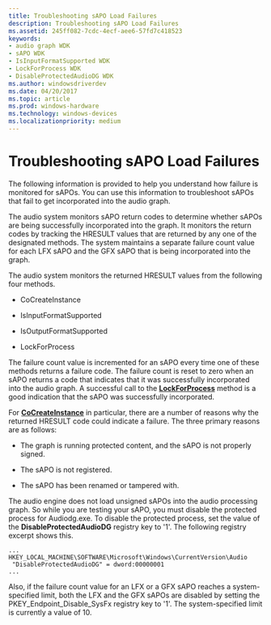 ```yaml
---
title: Troubleshooting sAPO Load Failures
description: Troubleshooting sAPO Load Failures
ms.assetid: 245ff082-7cdc-4ecf-aee6-57fd7c418523
keywords:
- audio graph WDK
- sAPO WDK
- IsInputFormatSupported WDK
- LockForProcess WDK
- DisableProtectedAudioDG WDK
ms.author: windowsdriverdev
ms.date: 04/20/2017
ms.topic: article
ms.prod: windows-hardware
ms.technology: windows-devices
ms.localizationpriority: medium
---
```


# Troubleshooting sAPO Load Failures


The following information is provided to help you understand how failure is monitored for sAPOs. You can use this information to troubleshoot sAPOs that fail to get incorporated into the audio graph.

The audio system monitors sAPO return codes to determine whether sAPOs are being successfully incorporated into the graph. It monitors the return codes by tracking the HRESULT values that are returned by any one of the designated methods. The system maintains a separate failure count value for each LFX sAPO and the GFX sAPO that is being incorporated into the graph.

The audio system monitors the returned HRESULT values from the following four methods.

-   CoCreateInstance

-   IsInputFormatSupported

-   IsOutputFormatSupported

-   LockForProcess

The failure count value is incremented for an sAPO every time one of these methods returns a failure code. The failure count is reset to zero when an sAPO returns a code that indicates that it was successfully incorporated into the audio graph. A successful call to the [**LockForProcess**](https://msdn.microsoft.com/library/windows/hardware/ff536503) method is a good indication that the sAPO was successfully incorporated.

For [**CoCreateInstance**](https://msdn.microsoft.com/library/windows/desktop/ms686615) in particular, there are a number of reasons why the returned HRESULT code could indicate a failure. The three primary reasons are as follows:

-   The graph is running protected content, and the sAPO is not properly signed.

-   The sAPO is not registered.

-   The sAPO has been renamed or tampered with.

The audio engine does not load unsigned sAPOs into the audio processing graph. So while you are testing your sAPO, you must disable the protected process for Audiodg.exe. To disable the protected process, set the value of the **DisableProtectedAudioDG** registry key to '1'. The following registry excerpt shows this.

```text
...
HKEY_LOCAL_MACHINE\SOFTWARE\Microsoft\Windows\CurrentVersion\Audio
 "DisableProtectedAudioDG" = dword:00000001
...
```

Also, if the failure count value for an LFX or a GFX sAPO reaches a system-specified limit, both the LFX and the GFX sAPOs are disabled by setting the PKEY\_Endpoint\_Disable\_SysFx registry key to '1'. The system-specified limit is currently a value of 10.

 

 




